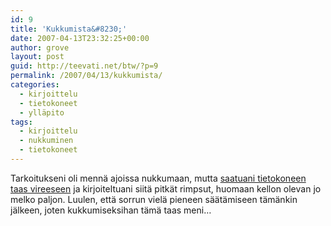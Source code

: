 ```yaml
---
id: 9
title: 'Kukkumista&#8230;'
date: 2007-04-13T23:32:25+00:00
author: grove
layout: post
guid: http://teevati.net/btw/?p=9
permalink: /2007/04/13/kukkumista/
categories:
  - kirjoittelu
  - tietokoneet
  - ylläpito
tags:
  - kirjoittelu
  - nukkuminen
  - tietokoneet
---
```

Tarkoitukseni oli mennä ajoissa nukkumaan, mutta [saatuani tietokoneen taas vireeseen](http://teevati.net/btw/?p=8 "Muistiongelmia ja MS Visual C++ Runtime Library: Runtime Error, osa 2 ") ja kirjoiteltuani siitä pitkät rimpsut, huomaan kellon olevan jo melko paljon. Luulen, että sorrun vielä pieneen säätämiseen tämänkin jälkeen, joten kukkumiseksihan tämä taas meni&#8230;